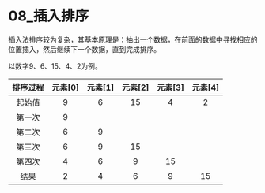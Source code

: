 # 08_插入排序

插入法排序较为复杂，其基本原理是：抽出一个数据，在前面的数据中寻找相应的位置插入，然后继续下一个数据，直到完成排序。

以数字9、6、15、4、2为例。

| 排序过程 | 元素[0] | 元素[1] | 元素[2] | 元素[3] | 元素[4] |
| :------: | :-----: | :-----: | :-----: | :-----: | :-----: |
|  起始值  |    9    |    6    |   15    |    4    |    2    |
|  第一次  |    9    |         |         |         |         |
|  第二次  |    6    |    9    |         |         |         |
|  第三次  |    6    |    9    |   15    |         |         |
|  第四次  |    4    |    6    |    9    |   15    |         |
|   结果   |    2    |    4    |    6    |    9    |   15    |

```c
```

